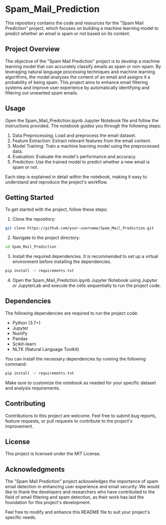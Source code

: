 # Spam_Mail_Prediction

This repository contains the code and resources for the "Spam Mail Prediction" project, which focuses on building a machine learning model to predict whether an email is spam or not based on its content.

## Project Overview

The objective of the "Spam Mail Prediction" project is to develop a machine learning model that can accurately classify emails as spam or non-spam. By leveraging natural language processing techniques and machine learning algorithms, the model analyzes the content of an email and assigns it a probability of being spam. This project aims to enhance email filtering systems and improve user experience by automatically identifying and filtering out unwanted spam emails.

## Usage

Open the Spam_Mail_Prediction.ipynb Jupyter Notebook file and follow the instructions provided. The notebook guides you through the following steps:

1. Data Preprocessing: Load and preprocess the email dataset.
2. Feature Extraction: Extract relevant features from the email content.
3. Model Training: Train a machine learning model using the preprocessed data.
4. Evaluation: Evaluate the model's performance and accuracy.
5. Prediction: Use the trained model to predict whether a new email is spam or not.

Each step is explained in detail within the notebook, making it easy to understand and reproduce the project's workflow.

## Getting Started

To get started with the project, follow these steps:

1. Clone the repository:

```bash
git clone https://github.com/your-username/Spam_Mail_Prediction.git
```

2. Navigate to the project directory:

```bash
cd Spam_Mail_Prediction
```

3. Install the required dependencies. It is recommended to set up a virtual environment before installing the dependencies.

```bash
pip install -r requirements.txt
```

4. Open the Spam_Mail_Prediction.ipynb Jupyter Notebook using Jupyter or JupyterLab and execute the cells sequentially to run the project code.

## Dependencies

The following dependencies are required to run the project code:

- Python (3.7+)
- Jupyter
- NumPy
- Pandas
- Scikit-learn
- NLTK (Natural Language Toolkit)

You can install the necessary dependencies by running the following command:

```bash
pip install -r requirements.txt
```

Make sure to customize the notebook as needed for your specific dataset and analysis requirements.

## Contributing

Contributions to this project are welcome. Feel free to submit bug reports, feature requests, or pull requests to contribute to the project's improvement.

## License

This project is licensed under the MIT License.

## Acknowledgments

The "Spam Mail Prediction" project acknowledges the importance of spam email detection in enhancing user experience and email security. We would like to thank the developers and researchers who have contributed to the field of email filtering and spam detection, as their work has laid the foundation for this project's development.

Feel free to modify and enhance this README file to suit your project's specific needs.